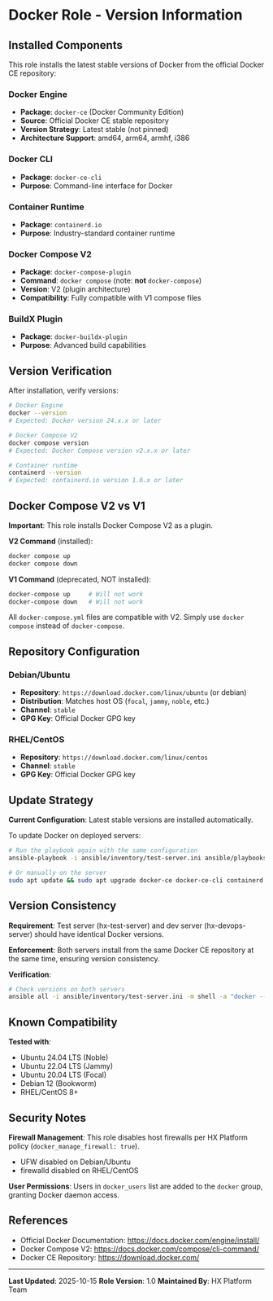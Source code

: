 # Docker Role - Version Information

## Installed Components

This role installs the latest stable versions of Docker from the official Docker CE repository:

### Docker Engine
- **Package**: `docker-ce` (Docker Community Edition)
- **Source**: Official Docker CE stable repository
- **Version Strategy**: Latest stable (not pinned)
- **Architecture Support**: amd64, arm64, armhf, i386

### Docker CLI
- **Package**: `docker-ce-cli`
- **Purpose**: Command-line interface for Docker

### Container Runtime
- **Package**: `containerd.io`
- **Purpose**: Industry-standard container runtime

### Docker Compose V2
- **Package**: `docker-compose-plugin`
- **Command**: `docker compose` (note: **not** `docker-compose`)
- **Version**: V2 (plugin architecture)
- **Compatibility**: Fully compatible with V1 compose files

### BuildX Plugin
- **Package**: `docker-buildx-plugin`
- **Purpose**: Advanced build capabilities

## Version Verification

After installation, verify versions:

```bash
# Docker Engine
docker --version
# Expected: Docker version 24.x.x or later

# Docker Compose V2
docker compose version
# Expected: Docker Compose version v2.x.x or later

# Container runtime
containerd --version
# Expected: containerd.io version 1.6.x or later
```

## Docker Compose V2 vs V1

**Important**: This role installs Docker Compose V2 as a plugin.

**V2 Command** (installed):
```bash
docker compose up
docker compose down
```

**V1 Command** (deprecated, NOT installed):
```bash
docker-compose up     # Will not work
docker-compose down   # Will not work
```

All `docker-compose.yml` files are compatible with V2. Simply use `docker compose` instead of `docker-compose`.

## Repository Configuration

### Debian/Ubuntu
- **Repository**: `https://download.docker.com/linux/ubuntu` (or debian)
- **Distribution**: Matches host OS (`focal`, `jammy`, `noble`, etc.)
- **Channel**: `stable`
- **GPG Key**: Official Docker GPG key

### RHEL/CentOS
- **Repository**: `https://download.docker.com/linux/centos`
- **Channel**: `stable`
- **GPG Key**: Official Docker GPG key

## Update Strategy

**Current Configuration**: Latest stable versions are installed automatically.

To update Docker on deployed servers:

```bash
# Run the playbook again with the same configuration
ansible-playbook -i ansible/inventory/test-server.ini ansible/playbooks/install-docker.yml

# Or manually on the server
sudo apt update && sudo apt upgrade docker-ce docker-ce-cli containerd.io docker-compose-plugin
```

## Version Consistency

**Requirement**: Test server (hx-test-server) and dev server (hx-devops-server) should have identical Docker versions.

**Enforcement**: Both servers install from the same Docker CE repository at the same time, ensuring version consistency.

**Verification**:
```bash
# Check versions on both servers
ansible all -i ansible/inventory/test-server.ini -m shell -a "docker --version && docker compose version"
```

## Known Compatibility

**Tested with**:
- Ubuntu 24.04 LTS (Noble)
- Ubuntu 22.04 LTS (Jammy)
- Ubuntu 20.04 LTS (Focal)
- Debian 12 (Bookworm)
- RHEL/CentOS 8+

## Security Notes

**Firewall Management**: This role disables host firewalls per HX Platform policy (`docker_manage_firewall: true`).
- UFW disabled on Debian/Ubuntu
- firewalld disabled on RHEL/CentOS

**User Permissions**: Users in `docker_users` list are added to the `docker` group, granting Docker daemon access.

## References

- Official Docker Documentation: https://docs.docker.com/engine/install/
- Docker Compose V2: https://docs.docker.com/compose/cli-command/
- Docker CE Repository: https://download.docker.com/

---

**Last Updated**: 2025-10-15
**Role Version**: 1.0
**Maintained By**: HX Platform Team
